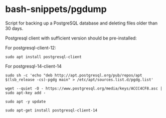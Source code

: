 # bash-snippets/pgdump

Script for backing up a PostgreSQL database and deleting files older than 30 days.

Postgresql client with sufficient version should be pre-installed:

For postgresql-client-12:

```
sudo apt install postgresql-client
```

For postgresql-14-client-14


```
sudo sh -c 'echo "deb http://apt.postgresql.org/pub/repos/apt $(lsb_release -cs)-pgdg main" > /etc/apt/sources.list.d/pgdg.list'
```

```
wget --quiet -O - https://www.postgresql.org/media/keys/ACCC4CF8.asc | sudo apt-key add -
```

```
sudo apt -y update
```

```
sudo apt-get install postgresql-client-14
```
